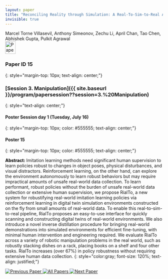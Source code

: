 ```yaml
---
layout: paper
title: "Reconciling Reality through Simulation: A Real-To-Sim-to-Real Approach for Robust Manipulation"
invisible: true
---
```

<div class="paper-authors">
<div class="paper-author-box">
    <div class="paper-author-name">Marcel Torne Villasevil, Anthony Simeonov, Zechu Li, April Chan, Tao Chen, Abhishek Gupta, Pulkit Agrawal</div>
    <div class="paper-author-uni"></div>
</div>

</div><div class="paper-pdf">
                <div> <a href="https://enriquecoronadozu.github.io/rssproceedings2024/rss20/p015.pdf"><img src="{{ site.baseurl }}/images/paper_link.png" alt="Paper Website" width = "33"  height = "40"/></a> </div>
                </div>

### Paper ID 15
{: style="margin-top: 10px; text-align: center;"}

### [Session 3. Manipulation]({{ site.baseurl }}/program/papersession??session=3.%20Manipulation)
{: style="text-align: center;"}

#### Poster Session day 1 (Tuesday, July 16)
{: style="margin-top: 10px; color: #555555; text-align: center;"}

#### Poster 15
{: style="margin-top: 10px; color: #555555; text-align: center;"}

<b style="color: black;">Abstract: </b>Imitation learning methods need significant human supervision to learn policies robust to changes in object poses, physical disturbances, and visual distractors. Reinforcement learning, on the other hand, can explore the environment autonomously to learn robust behaviors but may require impractical amounts of unsafe real-world data collection. To learn performant, robust policies without the burden of unsafe real-world data collection or extensive human supervision, we propose RialTo, a new system for robustifying real-world imitation learning policies via reinforcement learning in digital twin simulation environments constructed on the fly from small amounts of real-world data. To enable this real-to-sim-to-real pipeline, RialTo proposes an easy-to-use interface for quickly scanning and constructing digital twins of real-world environments. We also introduce a novel inverse distillation procedure for bringing real-world demonstrations into simulated environments for efficient fine-tuning, with minimal human intervention and engineering required. We evaluate RialTo across a variety of robotic manipulation problems in the real world, such as robustly stacking dishes on a rack, placing books on a shelf and four other tasks. RialTo increases (over 67%) in policy robustness without requiring extensive human data collection.
{: style="color:gray; font-size: 120%; text-align: justified;"}


<div class="paper-menu">
<a href="{{ site.baseurl }}/program/papers/014/"> <img src="{{ site.baseurl }}/images/previous_paper_icon.png" alt="Previous Paper" title="Previous Paper"/> </a>
<a href="{{ site.baseurl }}/program/papers"><img src="{{ site.baseurl }}/images/overview_icon.png" alt="All Papers" title="All Papers"/> </a>
<a href="{{ site.baseurl }}/program/papers/016/"> <img src="{{ site.baseurl }}/images/next_paper_icon.png" alt="Next Paper" title="Next Paper"/> </a>

</div>

